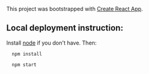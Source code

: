 This project was bootstrapped with [Create React App](https://github.com/facebookincubator/create-react-app).

## Local deployment instruction:
Install [node](https://nodejs.org/) if you don't have. Then:

      npm install

      npm start
